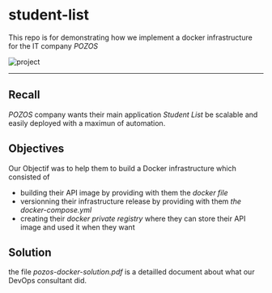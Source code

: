 # student-list 
This repo is for demonstrating how we implement a docker infrastructure for the IT company *POZOS*

![project](https://user-images.githubusercontent.com/18481009/84582395-ba230b00-adeb-11ea-9453-22ed1be7e268.jpg)


------------
## Recall
*POZOS* company wants their main application *Student List* be scalable and easily deployed with a maximun of automation.

## Objectives

Our Objectif was to help them to build a Docker infrastructure which consisted of
- building their API image by providing with them the *docker file*
- versionning their infrastructure release by providing with them *the docker-compose.yml*
- creating their *docker private registry* where they can store their API image and used it when they want

## Solution

the file *pozos-docker-solution.pdf* is a detailled document about what our DevOps consultant did.
